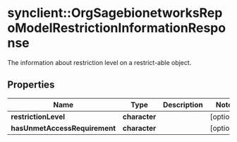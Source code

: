 # synclient::OrgSagebionetworksRepoModelRestrictionInformationResponse

The information about restriction level on a restrict-able object.

## Properties
Name | Type | Description | Notes
------------ | ------------- | ------------- | -------------
**restrictionLevel** | **character** |  | [optional] 
**hasUnmetAccessRequirement** | **character** |  | [optional] 


